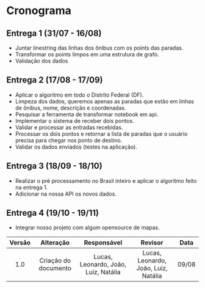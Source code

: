 # Cronograma

## Entrega 1 (31/07 - 16/08)

- Juntar linestring das linhas dos ônibus com os points das paradas.
- Transformar os points limpos em uma estrutura de grafo.
- Validação dos dados

## Entrega 2 (17/08 - 17/09)

- Aplicar o algoritmo em todo o Distrito Federal (DF).
- Limpeza dos dados, queremos apenas as paradas que estão em linhas de ônibus, nome, descrição e coordenadas.
- Pesquisar a ferramenta de transformar notebook em api.
- Implementar o sistema de receber dois pontos.
- Validar e processar as entradas recebidas.
- Processar os dois pontos e retornar a lista de paradas que o usuário precisa para chegar nos ponto de destino.
- Validar os dados enviados (testes na aplicação).

## Entrega 3 (18/09 - 18/10)

- Realizar o pré processamento no Brasil inteiro e aplicar o algoritmo feito na entrega 1.
- Adicionar na nossa API os novos dados.

## Entrega 4 (19/10 - 19/11)

- Integrar nosso projeto com algum opensource de mapas.

| Versão |      Alteração      |              Responsável              |                Revisor                | Data |
| :-----: | :--------------------: | :------------------------------------: | :------------------------------------: | :---: |
|   1.0   | Criação do documento | Lucas, Leonardo, João, Luiz, Natália | Lucas, Leonardo, João, Luiz, Natália | 09/08 |

